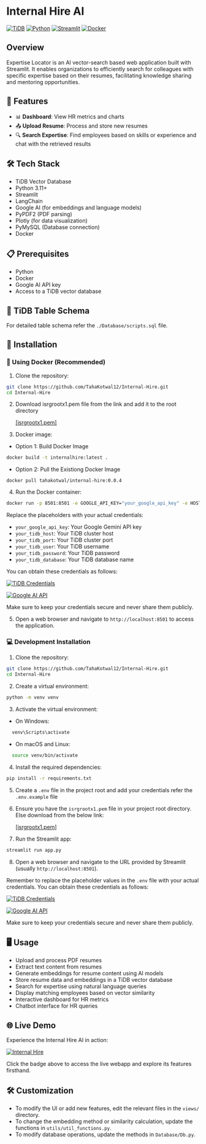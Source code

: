 # Internal Hire AI

[![TiDB](https://img.shields.io/badge/Database-TiDB-4479A1?style=flat-square&logo=mysql&logoColor=white)](https://www.pingcap.com/tidb/)
[![Python](https://img.shields.io/badge/Python-3.11+-3776AB?style=flat-square&logo=python&logoColor=white)](https://www.python.org/)
[![Streamlit](https://img.shields.io/badge/Streamlit-App-FF4B4B?style=flat-square&logo=streamlit&logoColor=white)](https://streamlit.io/)
[![Docker](https://img.shields.io/badge/Docker-Ready-2496ED?style=flat-square&logo=docker&logoColor=white)](https://www.docker.com/)

## Overview

Expertise Locator is an AI vector-search based web application built with Streamlit. It enables organizations to efficiently search for colleagues with specific expertise based on their resumes, facilitating knowledge sharing and mentoring opportunities.

## 🚀 Features

- 📊 **Dashboard**: View HR metrics and charts
- 📤 **Upload Resume**: Process and store new resumes
- 🔍 **Search Expertise**: Find employees based on skills or experience and chat with the retrieved results


## 🛠 Tech Stack
- TiDB Vector Database
- Python 3.11+
- Streamlit
- LangChain
- Google AI (for embeddings and language models)
- PyPDF2 (PDF parsing)
- Plotly (for data visualization)
- PyMySQL (Database connection)
- Docker

## 📋 Prerequisites
- Python
- Docker
- Google AI API key
- Access to a TiDB vector database

## 📌 TiDB Table Schema
For detailed table schema refer the `./Database/scripts.sql` file.

## 🔧 Installation

### 🐳 Using Docker (Recommended)

1. Clone the repository:
```bash
git clone https://github.com/TahaKotwal12/Internal-Hire.git
cd Internal-Hire
```
2. Download isrgrootx1.pem file from the link and add it to the root directory

    [[isrgrootx1.pem]](https://letsencrypt.org/certs/isrgrootx1.pem)

3. Docker image:
- Option 1: Build Docker Image
```bash
docker build -t internalhire:latest .
```
- Option 2: Pull the Existiong Docker Image
```
docker pull tahakotwal/internal-hire:0.0.4
```
4. Run the Docker container:
```bash
docker run -p 8501:8501 -e GOOGLE_API_KEY="your_google_api_key" -e HOST="your_tidb_host" -e PORT=your_tidb_port -e USER="your_tidb_user" -e PASSWORD="your_tidb_password" -e DATABASE="your_tidb_database" -e SSL_CA="./isrgrootx1.pem" --name internal_hire internalhire:latest
```

Replace the placeholders with your actual credentials:
- `your_google_api_key`: Your Google Gemini API key
- `your_tidb_host`: Your TiDB cluster host
- `your_tidb_port`: Your TiDB cluster port
- `your_tidb_user`: Your TiDB username
- `your_tidb_password`: Your TiDB password
- `your_tidb_database`: Your TiDB database name

You can obtain these credentials as follows:

[![TiDB Credentials](https://img.shields.io/badge/TiDB-Get%20Credentials-4479A1?style=for-the-badge&logo=mysql&logoColor=white)](https://docs-archive.pingcap.com/tidb/v7.6/dev-guide-sample-application-python-pymysql)

[![Google AI API](https://img.shields.io/badge/Google%20AI-Get%20API%20Key-4285F4?style=for-the-badge&logo=google&logoColor=white)](https://aistudio.google.com/app/apikey)

Make sure to keep your credentials secure and never share them publicly.

5. Open a web browser and navigate to `http://localhost:8501` to access the application.

### 💻 Development Installation

1. Clone the repository:
```bash
git clone https://github.com/TahaKotwal12/Internal-Hire.git
cd Internal-Hire
```
2. Create a virtual environment:
```bash
python -m venv venv
```
3. Activate the virtual environment:
- On Windows:
```bash
  venv\Scripts\activate
```
- On macOS and Linux:
```bash
  source venv/bin/activate
```
4. Install the required dependencies:
```bash
pip install -r requirements.txt
```
5. Create a `.env` file in the project root and add your credentials refer the ```.env.example``` file

6. Ensure you have the `isrgrootx1.pem` file in your project root directory. Else download from the below link:

    [[isrgrootx1.pem]](https://letsencrypt.org/certs/isrgrootx1.pem)

7. Run the Streamlit app:
```bash
streamlit run app.py
```
8. Open a web browser and navigate to the URL provided by Streamlit (usually `http://localhost:8501`).

Remember to replace the placeholder values in the `.env` file with your actual credentials. You can obtain these credentials as follows:

[![TiDB Credentials](https://img.shields.io/badge/TiDB-Get%20Credentials-4479A1?style=for-the-badge&logo=mysql&logoColor=white)](https://docs-archive.pingcap.com/tidb/v7.6/dev-guide-sample-application-python-pymysql)

[![Google AI API](https://img.shields.io/badge/Google%20AI-Get%20API%20Key-4285F4?style=for-the-badge&logo=google&logoColor=white)](https://aistudio.google.com/app/apikey)


Make sure to keep your credentials secure and never share them publicly.

## 🖥 Usage
- Upload and process PDF resumes
- Extract text content from resumes
- Generate embeddings for resume content using AI models
- Store resume data and embeddings in a TiDB vector database
- Search for expertise using natural language queries
- Display matching employees based on vector similarity
- Interactive dashboard for HR metrics
- Chatbot interface for HR queries
## 🌐 Live Demo

Experience the Internal Hire AI in action:

[![Internal Hire](https://img.shields.io/badge/Internal%20Hire-Live%20Demo-blue?style=for-the-badge)](https://internal-hire-y2c6jfb2ma-el.a.run.app/)

Click the badge above to access the live webapp and explore its features firsthand.
## 🛠 Customization
- To modify the UI or add new features, edit the relevant files in the `views/` directory.
- To change the embedding method or similarity calculation, update the functions in `utils/util_functions.py`.
- To modify database operations, update the methods in `Database/Db.py`.



